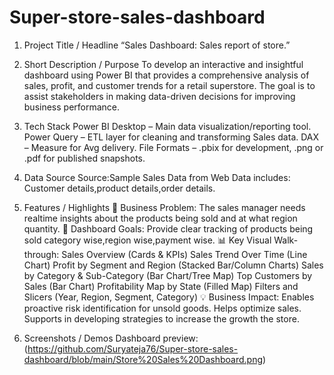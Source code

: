 # Super-store-sales-dashboard
1. Project Title / Headline
“Sales Dashboard: Sales report of store.”

2. Short Description / Purpose
To develop an interactive and insightful dashboard using Power BI that provides a comprehensive analysis of sales, profit, and customer trends for a retail superstore. The goal is to assist stakeholders in making data-driven decisions for improving business performance.

3. Tech Stack
Power BI Desktop – Main data visualization/reporting tool.
Power Query – ETL layer for cleaning and transforming Sales data.
DAX – Measure for Avg delivery.
File Formats – .pbix for development, .png or .pdf for published snapshots.

4. Data Source
Source:Sample Sales Data from Web
Data includes: Customer details,product details,order details.

5. Features / Highlights
🎯 Business Problem: The sales manager needs realtime insights about the products being sold and at what region quantity.
🧭 Dashboard Goals: Provide clear tracking of products being sold category wise,region wise,payment wise.
📊 Key Visual Walk-through:
Sales Overview (Cards & KPIs)
Sales Trend Over Time (Line Chart)
Profit by Segment and Region (Stacked Bar/Column Charts)
Sales by Category & Sub-Category (Bar Chart/Tree Map)
Top Customers by Sales (Bar Chart)
Profitability Map by State (Filled Map)
Filters and Slicers (Year, Region, Segment, Category)
💡 Business Impact:
Enables proactive risk identification for unsold goods.
Helps optimize sales.
Supports in developing strategies to increase the growth the store.

6. Screenshots / Demos
Dashboard preview:(https://github.com/Suryateja76/Super-store-sales-dashboard/blob/main/Store%20Sales%20Dashboard.png)
